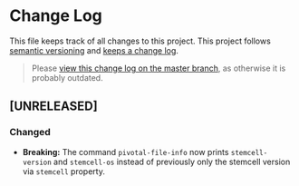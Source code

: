 # Change Log

This file keeps track of all changes to this project. This project follows [semantic versioning](http://semver.org/) and [keeps a change log](http://keepachangelog.com/).

> Please [view this change log on the master branch](https://github.com/mimacom/pcfup/blob/master/CHANGELOG.md), as otherwise it is probably outdated.


## [UNRELEASED]

### Changed
- **Breaking:** The command `pivotal-file-info` now prints `stemcell-version` and `stemcell-os` instead of previously only the stemcell version via `stemcell` property.